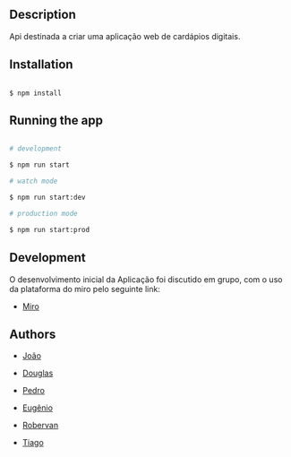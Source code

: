 
## Description

Api destinada a criar uma aplicação web de cardápios digitais.

## Installation

```

$ npm install

```

## Running the app

```bash

# development

$ npm run start

# watch mode

$ npm run start:dev

# production mode

$ npm run start:prod

```
## Development

O desenvolvimento inicial da Aplicação foi discutido em grupo, com o uso da plataforma do miro pelo seguinte link:

- <a href="https://miro.com/welcomeonboard/OTRyWmRvNDlSRVY2Z3RIQ2Z0bmpGRHRVdHdGZzdXRzdlRVFmVXRTaEhKVWhqaEJkd082UVd1ZlhyS2dQSEdyMHwzNDU4NzY0NTQwMjExMzk1OTI3fDI=?share_link_id=634135003547"> Miro <a/>

##  Authors

 - <a href="https://github.com/BragaJoao"> João <a/>

 - <a href="https://github.com/DouglasVolcato"> Douglas <a/>

 - <a href="https://github.com/lopesphls"> Pedro <a/>

 - <a href="https://github.com/nenooffice"> Eugênio <a/>

 - <a href="https://github.com/RobervanSouza"> Robervan <a/>

 - <a href="https://github.com/TiagoBonoraBraga"> Tiago <a/>
